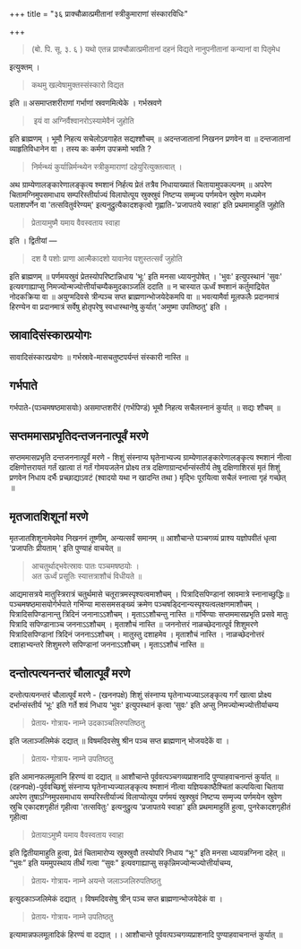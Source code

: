 +++
title = "३६ प्राक्चौळात्प्रमीतानां स्त्रीकुमाराणां संस्कारविधिः"

+++
> (बो. पि. सू. ३. ६ ) यथो एतन्न प्राक्चौळात्प्रमीतानां दहनं विद्यते नानुपनीतानां कन्यानां वा पितृमेध 

इत्युक्तम् । 

> कथमु खल्वेषामुक्तस्संस्कारो विद्यत

इति ॥ असमाप्तशरीराणां गर्भाणां स्रवणमित्येके । गर्भस्रवणे 

>‌ इयं वा अग्निर्वैश्वानरोऽस्यामेवैनं जुहोति

इति ब्राह्मणम् । भूमौ निहत्य सचेलोऽवगाहेत सद्यश्शौचम् ॥ अदन्तजातानां निखनन प्रणवेन वा ॥ दन्तजातानां व्याहृतिविधानेन वा । तस्य कः कर्मण उपक्रमो भवति ? 

> निर्मन्थ्यं कुर्यान्निर्मन्थ्येन स्त्रीकुमाराणां दहेयुरित्युक्तत्वात् । 

अथ ग्राम्येणालङ्कारेणालङ्कृत्य श्मशानं निर्हत्य प्रेतं तत्रैव निधायाख्यातं चितायामुपकल्पनम् ॥ अपरेण चितामग्निमुपसमाधाय सम्परिस्तीर्याज्यं विलापोत्पूय स्रुक्स्रुवं निष्टप्य सम्मृज्य पर्णमयेन स्रुवेण मध्यमेन पलाशपर्णेन वा 'तत्सवितुर्वरेण्यम्' इत्यनुद्रुत्यैकादशकृत्वो गृह्णाति-'प्रजापतये स्वाहा' इति प्रथमामाहुतिं जुहोति 

> प्रेतायामुष्मै यमाय वैवस्वताय स्वाहा

इति । द्वितीयां — 

> दश वै पशोः प्राणा आत्मैकादशो यावानेव पशुस्तत्सर्वं जुहोति

इति ब्राह्मणम् ॥ पर्णमयस्रुवं प्रेतस्योपरिष्टान्निधाय 'भूः' इति मनसा ध्यायनुपोषेत् । 'भुवः' इत्युपस्थानं 'सुवः' इत्यवगाह्याप्सु निमज्योन्मज्योत्तीर्याचम्यैकमुदकाञ्जलिं ददाति ॥ न चास्यात ऊर्ध्वं श्मशानं कर्तुमाद्रियेत नोदकक्रिया वा ॥ अयुग्मदिवसे त्रीन्पञ्च सप्त ब्राह्मणान्भोजयेदेकमपि वा ॥ भवत्यामैर्वा मूलफलैः प्रदानमात्रं हिरण्येन वा प्रदानमात्रं सर्वेषु होतृपरेषु स्वधास्थानेषु कुर्यात् 'अमुष्मा उपतिष्ठतु' इति ।

##  स्रावादिसंस्कारप्रयोगः

सावादिसंस्कारप्रयोगः ॥ गर्भस्रावे-मासचतुष्टपर्यन्तं संस्कारी नास्ति ॥

## गर्भपाते

गर्भपाते-(पञ्चमषष्ठमासयोः) असमाप्तशरीरं (गर्भपिण्डं) भूमौ निहत्य सचैलस्नानं कुर्यात् ॥ सद्यः शौचम् ॥

## सप्तममासप्रभृतिदन्तजननात्पूर्वं मरणे

सप्तममासप्रभृति दन्तजननात्पूर्वं मरणे - शिशुं संस्नाप्य घृतेनाभ्यज्य ग्राम्येणालङ्कारेणालङ्कृत्य श्मशानं नीत्वा दक्षिणोत्तरायतं गर्तं खात्वा तं गर्तं गोमयजलेन प्रोक्ष्य तत्र दक्षिणाग्रान्दर्भान्संस्तीर्य तेषु दक्षिणाशिरसं मृतं शिशुं प्रणवेन निधाय दर्भैः प्रच्छाद्याऽवटं (श्वादयो यथा न खादन्ति तथा ) मृद्भिः पूरयित्वा सचैलं स्नात्वा गृहं गच्छेत् ॥

## मृतजातशिशूनां मरणे

मृतजातशिशूनामेवमेव निखननं तूष्णीम्, अन्यत्सर्वं समानम् ॥ आशौचान्ते पञ्चगव्यं प्राश्य यज्ञोपवीतं धृत्वा 'प्रजापतिः प्रीयताम् ' इति पुण्याहं वाचयेत् ॥ 

> आचतुर्थाद्भवेत्स्रावः पातः पञ्चमषष्ठयोः ।  
अत ऊर्ध्वं प्रसूतिः स्यात्तत्राशौचं विधीयते ॥

आद्यमासत्रये मातुस्त्रिरात्रं चतुर्थमासे चतूरात्रमस्पृश्यत्वमाशौचम् । पित्रादिसपिण्डानां स्रावमात्रे स्नानाच्छुद्धिः॥ पञ्चमषष्ठमासयोर्गर्भपाते गर्भिण्या माससमसङ्ख्यं क्रमेण पञ्चषड्दिनान्यस्पृश्यत्वलक्षणमाशौचम् । पित्रादिसपिण्डानान्तु त्रिदिनं जनानाऽऽशौचम् । मृताऽऽशौचन्तु नास्ति ॥ गर्भिण्याः सप्तममासप्रभृति प्रसवे मातुः पित्रादि सपिण्डानाञ्च जननाऽऽशौचम् । मृताशौचं नास्ति ॥ जननोत्तरं नाळच्छेदनात्पूर्व शिशुमरणे पित्रादिसपिण्डानां त्रिदिनं जननाऽऽशौचम् । मातुस्तु दशाहमेव । मृताशौचं नास्ति । नाळच्छेदनोत्तरं दशाहाभ्यन्तरे शिशुमरणे सपिण्डानां जननाऽऽशौचम् । मृताऽऽशौचं नास्ति ॥

## दन्तोत्पत्यनन्तरं चौलात्पूर्वं मरणे

दन्तोत्पत्यनन्तरं चौलात्पूर्वं मरणे - (खननपक्षे) शिशुं संस्नाप्य घृतेनाभ्यज्याऽलङ्कृत्य गर्गं खात्वा प्रोक्ष्य दर्भान्संस्तीर्य ‘भूः' इति गर्ते शवं निधाय ‘भुवः' इत्युपस्थानं कृत्वा ‘सुवः' इति अप्सु निमज्योन्मज्योत्तीर्याचम्य

> प्रेताय॰ गोत्राय॰ नाम्ने उदकाञ्चलिरुपतिष्ठतु

इति जलाञ्जलिमेकं दद्यात् ॥ विषमदिवसेषु श्रीन पञ्च सप्त ब्राह्मणान् भोजयदेकें वा । 

> प्रेताय॰ गोत्राय॰ नाम्ने उपतिष्ठतु

इति आमानफलमूलानि हिरण्यं वा दद्यात् ॥ आशौचान्ते पूर्ववत्पञ्चगव्यप्राशनादि पुण्याहवाचनान्तं कुर्यात् ॥ (दहनपक्षे)-पूर्ववच्छिशुं संस्नाप्य घृतेनाभ्यज्यालङ्कृत्य श्मशानं नीत्वा यज्ञियकाष्ठैश्चितां कल्पयित्वा चिताया अपरेण तुषाऽग्निमुपसमाधाय सम्परिस्तीर्याज्यं विलाप्योत्पूय पर्णमयं स्रुक्स्रुवं निष्टप्य सम्मृज्य पर्णमयेन स्रुवेण स्रुचि एकादशगृहीतं गृहीत्वा 'तत्सवितुः' इत्यनुद्रुत्य 'प्रजापतये स्वाहा' इति प्रथमामाहुतिं हुत्वा, पुनरेकादशगृहीतं गृहीत्वा 

> प्रेतायाऽमुष्मै यमाय वैवस्वताय स्वाहा

इति द्वितीयामाहुति हुत्वा, प्रेतं चितामारोप्य स्रुक्स्रुवौ तस्योपरि निधाय “भूः" इति मनसा ध्यायन्नग्निना दहेत् ॥ “भुवः” इति यममुपस्थाय तीर्थं गत्वा “सुवः" इत्यवगाह्याप्सु सकृन्निमज्योन्मज्योत्तीर्याचम्य,

> प्रेताय॰ गोत्राय॰ नाम्ने अयन्ते जलाञ्जलिरुपतिष्ठतु

इत्युदकाञ्जलिमेकं दद्यात् । विषमदिवसेषु त्रीन् पञ्च सप्त ब्राह्मणान्भोजयेदेकं वा । 

> प्रेताय॰ गोत्राय॰ नाम्ने उपतिष्ठतु

इत्यामान्नफलमूलादिकं हिरण्यं वा दद्यात् ।। आशौचान्ते पूर्ववत्पञ्चगव्यप्राशनादि पुण्याहवाचनान्तं कुर्यात् ॥